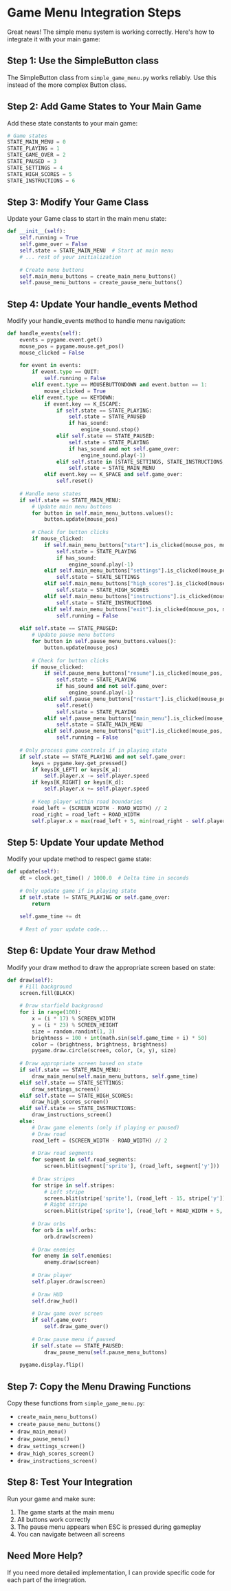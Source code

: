 # Game Menu Integration Steps

Great news! The simple menu system is working correctly. Here's how to integrate it with your main game:

## Step 1: Use the SimpleButton class

The SimpleButton class from `simple_game_menu.py` works reliably. Use this instead of the more complex Button class.

## Step 2: Add Game States to Your Main Game

Add these state constants to your main game:
```python
# Game states
STATE_MAIN_MENU = 0
STATE_PLAYING = 1
STATE_GAME_OVER = 2
STATE_PAUSED = 3
STATE_SETTINGS = 4
STATE_HIGH_SCORES = 5
STATE_INSTRUCTIONS = 6
```

## Step 3: Modify Your Game Class

Update your Game class to start in the main menu state:
```python
def __init__(self):
    self.running = True
    self.game_over = False
    self.state = STATE_MAIN_MENU  # Start at main menu
    # ... rest of your initialization
    
    # Create menu buttons
    self.main_menu_buttons = create_main_menu_buttons()
    self.pause_menu_buttons = create_pause_menu_buttons()
```

## Step 4: Update Your handle_events Method

Modify your handle_events method to handle menu navigation:
```python
def handle_events(self):
    events = pygame.event.get()
    mouse_pos = pygame.mouse.get_pos()
    mouse_clicked = False
    
    for event in events:
        if event.type == QUIT:
            self.running = False
        elif event.type == MOUSEBUTTONDOWN and event.button == 1:
            mouse_clicked = True
        elif event.type == KEYDOWN:
            if event.key == K_ESCAPE:
                if self.state == STATE_PLAYING:
                    self.state = STATE_PAUSED
                    if has_sound:
                        engine_sound.stop()
                elif self.state == STATE_PAUSED:
                    self.state = STATE_PLAYING
                    if has_sound and not self.game_over:
                        engine_sound.play(-1)
                elif self.state in [STATE_SETTINGS, STATE_INSTRUCTIONS, STATE_HIGH_SCORES]:
                    self.state = STATE_MAIN_MENU
            elif event.key == K_SPACE and self.game_over:
                self.reset()
    
    # Handle menu states
    if self.state == STATE_MAIN_MENU:
        # Update main menu buttons
        for button in self.main_menu_buttons.values():
            button.update(mouse_pos)
        
        # Check for button clicks
        if mouse_clicked:
            if self.main_menu_buttons["start"].is_clicked(mouse_pos, mouse_clicked):
                self.state = STATE_PLAYING
                if has_sound:
                    engine_sound.play(-1)
            elif self.main_menu_buttons["settings"].is_clicked(mouse_pos, mouse_clicked):
                self.state = STATE_SETTINGS
            elif self.main_menu_buttons["high_scores"].is_clicked(mouse_pos, mouse_clicked):
                self.state = STATE_HIGH_SCORES
            elif self.main_menu_buttons["instructions"].is_clicked(mouse_pos, mouse_clicked):
                self.state = STATE_INSTRUCTIONS
            elif self.main_menu_buttons["exit"].is_clicked(mouse_pos, mouse_clicked):
                self.running = False
    
    elif self.state == STATE_PAUSED:
        # Update pause menu buttons
        for button in self.pause_menu_buttons.values():
            button.update(mouse_pos)
        
        # Check for button clicks
        if mouse_clicked:
            if self.pause_menu_buttons["resume"].is_clicked(mouse_pos, mouse_clicked):
                self.state = STATE_PLAYING
                if has_sound and not self.game_over:
                    engine_sound.play(-1)
            elif self.pause_menu_buttons["restart"].is_clicked(mouse_pos, mouse_clicked):
                self.reset()
                self.state = STATE_PLAYING
            elif self.pause_menu_buttons["main_menu"].is_clicked(mouse_pos, mouse_clicked):
                self.state = STATE_MAIN_MENU
            elif self.pause_menu_buttons["quit"].is_clicked(mouse_pos, mouse_clicked):
                self.running = False
    
    # Only process game controls if in playing state
    if self.state == STATE_PLAYING and not self.game_over:
        keys = pygame.key.get_pressed()
        if keys[K_LEFT] or keys[K_a]:
            self.player.x -= self.player.speed
        if keys[K_RIGHT] or keys[K_d]:
            self.player.x += self.player.speed
        
        # Keep player within road boundaries
        road_left = (SCREEN_WIDTH - ROAD_WIDTH) // 2
        road_right = road_left + ROAD_WIDTH
        self.player.x = max(road_left + 5, min(road_right - self.player.width - 5, self.player.x))
```

## Step 5: Update Your update Method

Modify your update method to respect game state:
```python
def update(self):
    dt = clock.get_time() / 1000.0  # Delta time in seconds
    
    # Only update game if in playing state
    if self.state != STATE_PLAYING or self.game_over:
        return
    
    self.game_time += dt
    
    # Rest of your update code...
```

## Step 6: Update Your draw Method

Modify your draw method to draw the appropriate screen based on state:
```python
def draw(self):
    # Fill background
    screen.fill(BLACK)
    
    # Draw starfield background
    for i in range(100):
        x = (i * 17) % SCREEN_WIDTH
        y = (i * 23) % SCREEN_HEIGHT
        size = random.randint(1, 3)
        brightness = 100 + int(math.sin(self.game_time + i) * 50)
        color = (brightness, brightness, brightness)
        pygame.draw.circle(screen, color, (x, y), size)
    
    # Draw appropriate screen based on state
    if self.state == STATE_MAIN_MENU:
        draw_main_menu(self.main_menu_buttons, self.game_time)
    elif self.state == STATE_SETTINGS:
        draw_settings_screen()
    elif self.state == STATE_HIGH_SCORES:
        draw_high_scores_screen()
    elif self.state == STATE_INSTRUCTIONS:
        draw_instructions_screen()
    else:
        # Draw game elements (only if playing or paused)
        # Draw road
        road_left = (SCREEN_WIDTH - ROAD_WIDTH) // 2
        
        # Draw road segments
        for segment in self.road_segments:
            screen.blit(segment['sprite'], (road_left, segment['y']))
        
        # Draw stripes
        for stripe in self.stripes:
            # Left stripe
            screen.blit(stripe['sprite'], (road_left - 15, stripe['y']))
            # Right stripe
            screen.blit(stripe['sprite'], (road_left + ROAD_WIDTH + 5, stripe['y']))
        
        # Draw orbs
        for orb in self.orbs:
            orb.draw(screen)
        
        # Draw enemies
        for enemy in self.enemies:
            enemy.draw(screen)
        
        # Draw player
        self.player.draw(screen)
        
        # Draw HUD
        self.draw_hud()
        
        # Draw game over screen
        if self.game_over:
            self.draw_game_over()
        
        # Draw pause menu if paused
        if self.state == STATE_PAUSED:
            draw_pause_menu(self.pause_menu_buttons)
    
    pygame.display.flip()
```

## Step 7: Copy the Menu Drawing Functions

Copy these functions from `simple_game_menu.py`:
- `create_main_menu_buttons()`
- `create_pause_menu_buttons()`
- `draw_main_menu()`
- `draw_pause_menu()`
- `draw_settings_screen()`
- `draw_high_scores_screen()`
- `draw_instructions_screen()`

## Step 8: Test Your Integration

Run your game and make sure:
1. The game starts at the main menu
2. All buttons work correctly
3. The pause menu appears when ESC is pressed during gameplay
4. You can navigate between all screens

## Need More Help?

If you need more detailed implementation, I can provide specific code for each part of the integration.